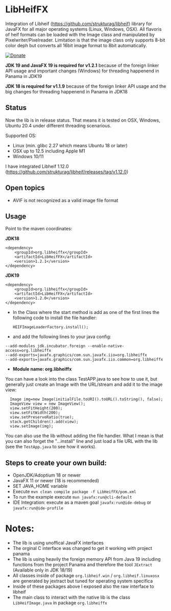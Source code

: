 # LibHeifFX
Integration of Libheif (https://github.com/strukturag/libheif) library for JavaFX for all major operating systems (Linux, Windows, OSX). 
All flavoris of heif formats can be loaded with the Image class and manipulated by Pixelwriter/Pixelreader. Limitation is that the image class only supports 8-bit color deph but converts all 16bit image format to 8bit automatically.

[![Donate](https://img.shields.io/badge/Donate-PayPal-green.svg)](https://www.paypal.com/donate/?hosted_button_id=CXWX6CAQ5MMV4)

**JDK 19 and JavaFX 19 is required for v1.2.1** because of the foreign linker API usage and important changes (Windows) for threading happenend in Panama in JDK19

**JDK 18 is required for v1.1.9** because of the foreign linker API usage and the big changes for threading happenend in Panama in JDK18

## Status
Now the lib is in release status. That means it is tested on OSX, Windows, Ubuntu 20.4 under different threading scenarious.

Supported OS:
- Linux (min. glibc 2.27 which means Ubuntu 18 or later)
- OSX up to 12.5 including Apple M1
- Windows 10/11

I have integrated Libheif 1.12.0 (https://github.com/strukturag/libheif/releases/tag/v1.12.0)

## Open topics
- AVIF is not recognized as a valid image file format

## Usage
Point to the maven coordinates:

**JDK18**
```
<dependency>  
    <groupId>org.libheiffx</groupId>    
    <artifactId>LibHeifFX</artifactId>  
    <version>1.2.1</version>  
</dependency>  
```
**JDK19**
```
<dependency>  
    <groupId>org.libheiffx</groupId>    
    <artifactId>LibHeifFX</artifactId>  
    <version>1.2.0</version>  
</dependency>  
```

- In the Class where the start method is add as one of the first lines the following code to install the file handler:

     `HEIFImageLoaderFactory.install();`  

- and add the following lines to your java config:
```
--add-modules jdk.incubator.foreign --enable-native-access=org.libheiffx  
--add-exports=javafx.graphics/com.sun.javafx.iio=org.libheiffx 
--add-exports=javafx.graphics/com.sun.javafx.iio.common=org.libheiffx
```

- **Module name: org.libheiffx**

You can have a look into the class TestAPP.java to see how to use it, but generally just create an Image with the URL/stream and add it to the image view:

```
  Image img=new Image(initialFile.toURI().toURL().toString(), false);  
  ImageView view = new ImageView();  
  view.setFitHeight(200);  
  view.setFitWidth(200);  
  view.setPreserveRatio(true);  
  stack.getChildren().add(view);  
  view.setImage(img);
```  

You can also use the lib without adding the file handler. What I mean is that you can also forget the "...install" line and just load a file URL with the lib (see the `TestApp.java` to see how it works).

## Steps to create your own build:
- OpenJDK/Adoptium 18 or newer
- JavaFX 11 or newer (18 is recommended)
- SET JAVA_HOME variable
- Execute `mvn clean compile package -f LibHeifFX/pom.xml`
- To run the example execute `mvn javafx:run@cli-default`
- IDE Integration: execute as a maven goal `javafx:run@ide-debug` or `javafx:run@ide-profile`

# Notes:
- The lib is using unoffical JavaFX interfaces
- The orginal C interface was changed to get it working with project panama
- The lib is using heavily the foreign memory API from Java 19 including functions from the project Panama and therefore the tool `JExtract` (Available only in JDK 18/19)
- All classes inside of package `org.libheif.win` / `org.libheif.linuxosx` are generated by jextract but tuned for operating system specifica
- Inside of these packages above I exposed also the raw interface to libheif
- The main class to interact with the native lib is the class `LibHeifImage.java` in package `org.libheiffx`
     

